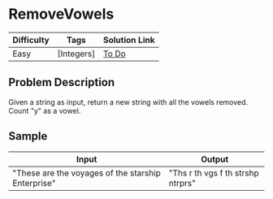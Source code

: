 # RemoveVowels

| Difficulty | Tags | Solution Link
| --- | --- | --- | 
| Easy | [Integers] | [To Do]() | 


## Problem Description

Given a string as input, return a new string with all the vowels removed.  Count "y" as a vowel.

## Sample

| Input | Output |
| --- | --- |
| "These are the voyages of the starship Enterprise" | "Ths r th vgs f th strshp ntrprs" |
